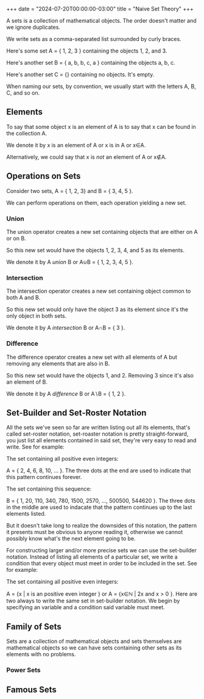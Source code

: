+++
date = "2024-07-20T00:00:00-03:00"
title = "Naive Set Theory"
+++

A sets is a collection of mathematical objects. The order doesn't matter and we ignore duplicates.

We write sets as a comma-separated list surrounded by curly braces.

Here's some set A = { 1, 2, 3 } containing the objects 1, 2, and 3.

Here's another set B = { a, b, b, c, a } containing the objects a, b, c.

Here's another set C = {} containing no objects. It's empty.

When naming our sets, by convention, we usually start with the letters A, B, C, and so on.

## Elements

To say that some object x is an element of A is to say that x can be found in the collection A.

We denote it by x is an element of A or x is in A or x&in;A.

Alternatively, we could say that x is *not* an element of A or x&notin;A.

## Operations on Sets

Consider two sets, A = { 1, 2, 3} and B = { 3, 4, 5 }.

We can perform operations on them, each operation yielding a new set.

### Union

The union operator creates a new set containing objects that are either on A or on B.

So this new set would have the objects 1, 2, 3, 4, and 5 as its elements.

We denote it by A *union* B or A&cup;B = { 1, 2, 3, 4, 5 }.

### Intersection

The intersection operator creates a new set containing object common to both A and B.

So this new set would only have the object 3 as its element since it's the only object in both sets.

We denote it by A *intersection* B or A&cap;B = { 3 }.

### Difference

The difference operator creates a new set with all elements of A but removing any elements that are also in B.

So this new set would have the objects 1, and 2. Removing 3 since it's also an element of B.

We denote it by A *difference* B or A&setminus;B = { 1, 2 }.

## Set-Builder and Set-Roster Notation

All the sets we've seen so far are written listing out all its elements, that's called set-roster notation, set-roaster notation is pretty straight-forward, you just list all elements contained in said set, they're very easy to read and write. See for example:

The set containing all positive even integers:

A = { 2, 4, 6, 8, 10, … }. The three dots at the end are used to indicate that this pattern continues forever.

The set containing this sequence:

B = { 1, 20, 110, 340, 780, 1500, 2570, …, 500500, 544620 }. The three dots in the middle are used to indacate that the pattern continues up to the last elements listed.

But it doesn't take long to realize the downsides of this notation, the pattern it presents must be obvious to anyone reading it, otherwise we cannot possibly know what's the next element going to be.

For constructing larger and/or more precise sets we can use the set-builder notation. Instead of listing all elements of a particular set, we write a condition that every object must meet in order to be included in the set. See for example:

The set containing all positive even integers:

A = {x | x is an positive even integer } or A = {x&in;&naturals; | 2x and x > 0 }. Here are two always to write the same set in set-builder notation. We begin by specifying an variable and a condition said variable must meet.

## Family of Sets

Sets are a collection of mathematical objects and sets themselves are mathematical objects so we can have sets containing other sets as its elements with no problems.

### Power Sets

## Famous Sets
